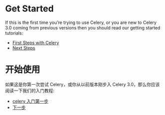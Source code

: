# Get Started

If this is the first time you’re trying to use Celery, or you are new to Celery 3.0 coming from previous versions then you should read our getting started tutorials:  
* [First Steps with Celery](http://docs.jinkan.org/docs/celery/getting-started/first-steps-with-celery.html#first-steps)
* [Next Steps](http://docs.jinkan.org/docs/celery/getting-started/next-steps.html#next-steps)



# 开始使用

如果这是你第一次尝试 Celery，或你从以前版本刚步入 Celery 3.0，那么你应该阅读一下我们的入门教程:

* [celery 入门第一步](http://docs.jinkan.org/docs/celery/getting-started/first-steps-with-celery.html#first-steps)
* [下一步](http://docs.jinkan.org/docs/celery/getting-started/next-steps.html#next-steps)